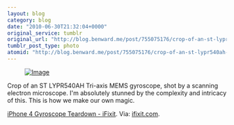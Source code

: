 ```yaml
---
layout: blog
category: blog
date: "2010-06-30T21:32:04+0000"
original_service: tumblr
original_url: "http://blog.benward.me/post/755075176/crop-of-an-st-lypr540ah-tri-axis-mems-gyroscope"
tumblr_post_type: photo
atomid: "http://blog.benward.me/post/755075176/crop-of-an-st-lypr540ah-tri-axis-mems-gyroscope"
---
```

<figure class="photo">
  <a href="http://www.ifixit.com/Teardown/iPhone-4-Gyroscope-Teardown/3156/1"><img src="http://benward.me/res/tumblr/media/755075176/0.jpg" alt="Image"></a>
</figure>

Crop of an ST LYPR540AH Tri-axis MEMS gyroscope, shot by a scanning electron microscope. I'm absolutely stunned by the complexity and intricacy of this. This is how we make our own magic.

<a href="http://www.ifixit.com/Teardown/iPhone-4-Gyroscope-Teardown/3156/1">iPhone 4 Gyroscope Teardown - iFixit</a>.
Via: [ifixit.com](http://www.ifixit.com/Teardown/iPhone-4-Gyroscope-Teardown/3156/1).